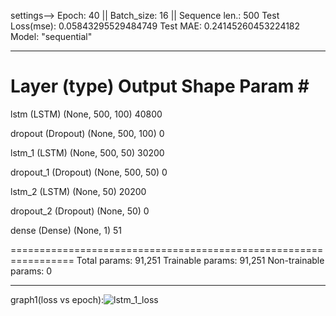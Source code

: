 settings--> Epoch: 40 || Batch_size: 16 || Sequence len.: 500
Test Loss(mse): 0.05843295529484749
Test MAE: 0.24145260453224182
Model: "sequential"
_________________________________________________________________
 Layer (type)                Output Shape              Param #   
=================================================================
 lstm (LSTM)                 (None, 500, 100)          40800     
                                                                 
 dropout (Dropout)           (None, 500, 100)          0         
                                                                 
 lstm_1 (LSTM)               (None, 500, 50)           30200     
                                                                 
 dropout_1 (Dropout)         (None, 500, 50)           0         
                                                                 
 lstm_2 (LSTM)               (None, 50)                20200     
                                                                 
 dropout_2 (Dropout)         (None, 50)                0         
                                                                 
 dense (Dense)               (None, 1)                 51        
                                                                 
=================================================================
Total params: 91,251
Trainable params: 91,251
Non-trainable params: 0
_________________________________________________________________

graph1(loss vs epoch):![lstm_1_loss](https://github.com/user-attachments/assets/71f92254-9bea-40d1-ba79-8128f899c098)
